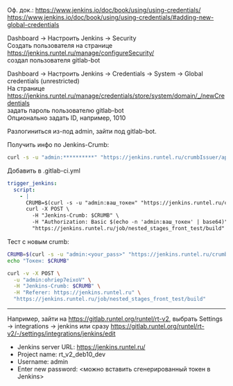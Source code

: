 Оф. док.: https://www.jenkins.io/doc/book/using/using-credentials/
<br/> https://www.jenkins.io/doc/book/using/using-credentials/#adding-new-global-credentials

Dashboard -> Настроить Jenkins -> Security
<br/> Создать пользователя на странице https://jenkins.runtel.ru/manage/configureSecurity/
<br/> создал пользователя gitlab-bot

Dashboard -> Настроить Jenkins -> Credentials -> System -> Global credentials (unrestricted)
<br/> На странице https://jenkins.runtel.ru/manage/credentials/store/system/domain/_/newCredentials
<br/> задать пароль пользователю gitlab-bot
<br/> Опционально задать ID, например, 1010

Разлогиниться из-под admin, зайти под gitlab-bot.

Получить инфо по Jenkins-Crumb:
```bash
curl -s -u "admin:**********" "https://jenkins.runtel.ru/crumbIssuer/api/json" -H "Accept: application/json" | jq
```

Добавить в .gitlab-ci.yml
```yml
trigger_jenkins:
  script:
    - |
      CRUMB=$(curl -s -u "admin:ваш_токен" "https://jenkins.runtel.ru/crumbIssuer/api/json" | jq -r .crumb)
      curl -X POST \
        -H "Jenkins-Crumb: $CRUMB" \
        -H "Authorization: Basic $(echo -n 'admin:ваш_токен' | base64)" \
        "https://jenkins.runtel.ru/job/nested_stages_front_test/build"
```

Тест с новым crumb:
```bash
CRUMB=$(curl -s -u "admin:<your_pass>" "https://jenkins.runtel.ru/crumbIssuer/api/json" | jq -r .crumb)
echo "Токен: $CRUMB"

curl -v -X POST \
  -u "admin:ohriep7eixoV" \
  -H "Jenkins-Crumb: $CRUMB" \
  -H "Referer: https://jenkins.runtel.ru" \
  "https://jenkins.runtel.ru/job/nested_stages_front_test/build"
```
-------------------------------------

Например, зайти на https://gitlab.runtel.org/runtel/rt-v2, выбрать Settings -> integrations -> jenkins или сразу https://gitlab.runtel.org/runtel/rt-v2/-/settings/integrations/jenkins/edit
  - Jenkins server URL: https://jenkins.runtel.ru/
  - Project name: rt_v2_deb10_dev
  - Username: admin
  - Enter new password: <можно вставить сгенерированный токен в Jenkins>
